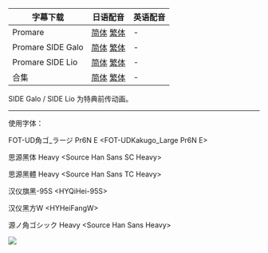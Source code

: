 | 字幕下载          | 日语配音                                                     | 英语配音 |
| ----------------- | ------------------------------------------------------------ | -------- |
| Promare           | [简体](https://raw.githubusercontent.com/SweetSub/SweetSub/Archive/master/Promare/%5BSweetSub%5D%20Promare.chs.ass)  [繁体](https://raw.githubusercontent.com/SweetSub/SweetSub/Archive/master/Promare/%5BSweetSub%5D%20Promare.cht.ass) | -        |
| Promare SIDE Galo | [简体](https://raw.githubusercontent.com/SweetSub/SweetSub/Archive/master/Promare/%5BSweetSub%5D%20Promare%20SIDE%20Galo.chs.ass)  [繁体](https://raw.githubusercontent.com/SweetSub/SweetSub/Archive/master/Promare/%5BSweetSub%5D%20Promare%20SIDE%20Galo.cht.ass) | -        |
| Promare SIDE Lio  | [简体](https://raw.githubusercontent.com/SweetSub/SweetSub/Archive/master/Promare/%5BSweetSub%5D%20Promare%20SIDE%20Lio.chs.ass)  [繁体](https://raw.githubusercontent.com/SweetSub/SweetSub/Archive/master/Promare/%5BSweetSub%5D%20Promare%20SIDE%20Lio.cht.ass) | -        |
| 合集              | [简体](https://raw.githubusercontent.com/SweetSub/SweetSub/Archive/master/Promare/%5BSweetSub%5D%20Promare.chs.zip)  [繁体](https://raw.githubusercontent.com/SweetSub/SweetSub/Archive/master/Promare/%5BSweetSub%5D%20Promare.cht.zip) | -        |

SIDE Galo / SIDE Lio 为特典前传动画。

------

使用字体：

FOT-UD角ゴ_ラージ Pr6N E <FOT-UDKakugo_Large Pr6N E>

思源黑体 Heavy \<Source Han Sans SC Heavy>

思源黑體 Heavy \<Source Han Sans TC Heavy>

汉仪旗黑-95S \<HYQiHei-95S>

汉仪黑方W \<HYHeiFangW>

源ノ角ゴシック Heavy \<Source Han Sans Heavy>

![](https://i.loli.net/2020/04/18/9NBlhfCkL7gyKPj.png)
